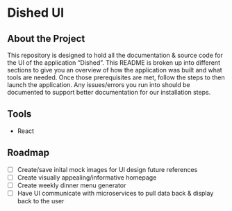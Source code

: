 # Dished UI

## About the Project

This repository is designed to hold all the documentation & source code for the UI of the application “Dished”. This README is broken up into different sections to give you an overview of how the application was built and what tools are needed. Once those prerequisites are met, follow the steps to then launch the application. Any issues/errors you run into should be documented to support better documentation for our installation steps.

## Tools
- React


## Roadmap
- [ ] Create/save inital mock images for UI design future references
- [ ] Create visually appealing/informative homepage
- [ ] Create weekly dinner menu generator
- [ ] Have UI communicate with microservices to pull data back & display back to the user
